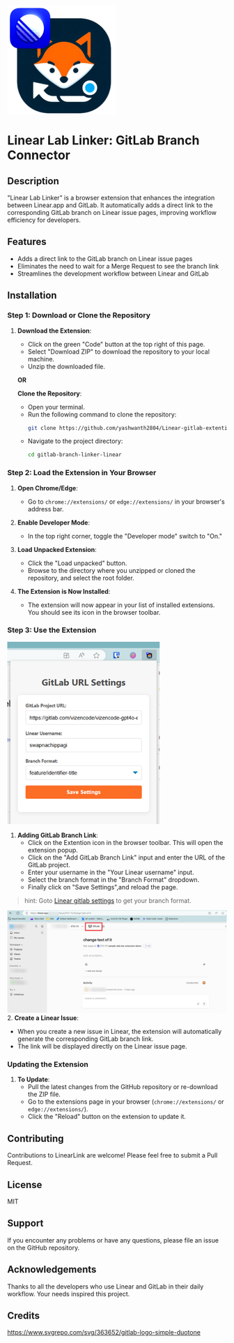 
[<img src="logo.png" width="250"/>](logo.png)
# Linear Lab Linker: GitLab Branch Connector

## Description

"Linear Lab Linker" is a browser extension that enhances the integration between Linear.app and GitLab. It automatically adds a direct link to the corresponding GitLab branch on Linear issue pages, improving workflow efficiency for developers.

## Features

- Adds a direct link to the GitLab branch on Linear issue pages
- Eliminates the need to wait for a Merge Request to see the branch link
- Streamlines the development workflow between Linear and GitLab

## Installation

### Step 1: Download or Clone the Repository

1. **Download the Extension**: 
   - Click on the green "Code" button at the top right of this page.
   - Select "Download ZIP" to download the repository to your local machine.
   - Unzip the downloaded file.

   **OR**

   **Clone the Repository**:
   - Open your terminal.
   - Run the following command to clone the repository:
     ```bash
     git clone https://github.com/yashwanth2804/Linear-gitlab-extention.git
     ```
   - Navigate to the project directory:
     ```bash
     cd gitlab-branch-linker-linear
     ```

### Step 2: Load the Extension in Your Browser

1. **Open Chrome/Edge**:
   - Go to `chrome://extensions/` or `edge://extensions/` in your browser's address bar.

2. **Enable Developer Mode**:
   - In the top right corner, toggle the "Developer mode" switch to "On."

3. **Load Unpacked Extension**:
   - Click the "Load unpacked" button.
   - Browse to the directory where you unzipped or cloned the repository, and select the root folder.

4. **The Extension is Now Installed**:
   - The extension will now appear in your list of installed extensions. You should see its icon in the browser toolbar.

### Step 3: Use the Extension

[<img src="demo_img/extesnionui.png" width="350"/>](demo_img/extesnionui.png)


1. **Adding GitLab Branch Link**:
   - Click on the Extention icon in the browser toolbar. This will open the extension popup.
   - Click on the "Add GitLab Branch Link" input and enter the URL of the GitLab project.
   - Enter your username in the "Your Linear username" input.
   - Select the branch format in the "Branch Format" dropdown.
   - Finally click on "Save Settings",and reload the page.

> hint: Goto [Linear gitlab settings](https://linear.app/settings/integrations/gitlab) to get your branch format.   
    

[<img src="demo_img/usage.png" width="850"/>](demo_img/usage.png)
2. **Create a Linear Issue**:
   - When you create a new issue in Linear, the extension will automatically generate the corresponding GitLab branch link.
   - The link will be displayed directly on the Linear issue page.

### Updating the Extension

1. **To Update**:
   - Pull the latest changes from the GitHub repository or re-download the ZIP file.
   - Go to the extensions page in your browser (`chrome://extensions/` or `edge://extensions/`).
   - Click the "Reload" button on the extension to update it.
 

## Contributing

Contributions to LinearLink are welcome! Please feel free to submit a Pull Request.

## License

MIT

## Support

If you encounter any problems or have any questions, please file an issue on the GitHub repository.

## Acknowledgements

Thanks to all the developers who use Linear and GitLab in their daily workflow. Your needs inspired this project.

## Credits

https://www.svgrepo.com/svg/363652/gitlab-logo-simple-duotone

